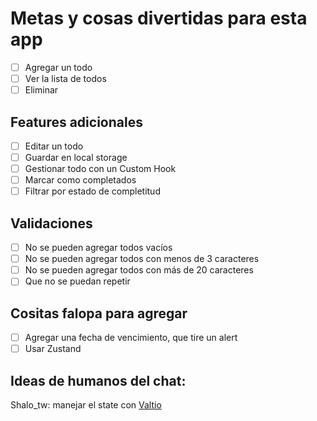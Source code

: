 # Metas y cosas divertidas para esta app

- [ ] Agregar un todo
- [ ] Ver la lista de todos
- [ ] Eliminar

## Features adicionales

- [ ] Editar un todo
- [ ] Guardar en local storage
- [ ] Gestionar todo con un Custom Hook
- [ ] Marcar como completados
- [ ] Filtrar por estado de completitud

## Validaciones

- [ ] No se pueden agregar todos vacíos
- [ ] No se pueden agregar todos con menos de 3 caracteres
- [ ] No se pueden agregar todos con más de 20 caracteres
- [ ] Que no se puedan repetir

## Cositas falopa para agregar

- [ ] Agregar una fecha de vencimiento, que tire un alert
- [ ] Usar Zustand

## Ideas de humanos del chat:

Shalo_tw: manejar el state con [Valtio](https://valtio.pmnd.rs/docs/introduction/getting-started)
